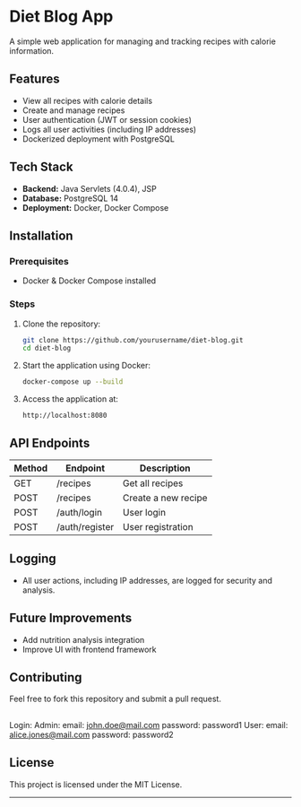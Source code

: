 # Diet Blog App

A simple web application for managing and tracking recipes with calorie information.

## Features
- View all recipes with calorie details
- Create and manage recipes
- User authentication (JWT or session cookies)
- Logs all user activities (including IP addresses)
- Dockerized deployment with PostgreSQL

## Tech Stack
- **Backend:** Java Servlets (4.0.4), JSP
- **Database:** PostgreSQL 14
- **Deployment:** Docker, Docker Compose

## Installation

### Prerequisites
- Docker & Docker Compose installed

### Steps
1. Clone the repository:
   ```bash
   git clone https://github.com/yourusername/diet-blog.git
   cd diet-blog
   ```
2. Start the application using Docker:
   ```bash
   docker-compose up --build
   ```
3. Access the application at:
   ```
   http://localhost:8080
   ```

## API Endpoints
| Method | Endpoint | Description |
|--------|---------|-------------|
| GET | /recipes | Get all recipes |
| POST | /recipes | Create a new recipe |
| POST | /auth/login | User login |
| POST | /auth/register | User registration |

## Logging
- All user actions, including IP addresses, are logged for security and analysis.

## Future Improvements
- Add nutrition analysis integration
- Improve UI with frontend framework

## Contributing
Feel free to fork this repository and submit a pull request.

##
Login:
Admin: email: john.doe@mail.com
       password: password1
User:  email: alice.jones@mail.com
       password: password2
       
## License
This project is licensed under the MIT License.

---
